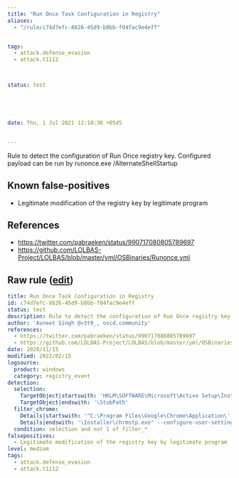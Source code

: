 ```yaml
---
title: "Run Once Task Configuration in Registry"
aliases:
  - "/rule/c74d7efc-8826-45d9-b8bb-f04fac9e4eff"


tags:
  - attack.defense_evasion
  - attack.t1112



status: test





date: Thu, 1 Jul 2021 12:18:30 +0545


---
```


Rule to detect the configuration of Run Once registry key. Configured payload can be run by runonce.exe /AlternateShellStartup

<!--more-->


## Known false-positives

* Legitimate modification of the registry key by legitimate program



## References

* https://twitter.com/pabraeken/status/990717080805789697
* https://github.com/LOLBAS-Project/LOLBAS/blob/master/yml/OSBinaries/Runonce.yml


## Raw rule ([edit](https://github.com/SigmaHQ/sigma/edit/master/rules/windows/registry_event/registry_event_runonce_persistence.yml))
```yaml
title: Run Once Task Configuration in Registry
id: c74d7efc-8826-45d9-b8bb-f04fac9e4eff
status: test
description: Rule to detect the configuration of Run Once registry key. Configured payload can be run by runonce.exe /AlternateShellStartup
author: 'Avneet Singh @v3t0_, oscd.community'
references:
  - https://twitter.com/pabraeken/status/990717080805789697
  - https://github.com/LOLBAS-Project/LOLBAS/blob/master/yml/OSBinaries/Runonce.yml
date: 2020/11/15
modified: 2022/02/15
logsource:
  product: windows
  category: registry_event
detection:
  selection:
    TargetObject|startswith: 'HKLM\SOFTWARE\Microsoft\Active Setup\Installed Components'
    TargetObject|endswith: '\StubPath'
  filter_chrome:
    Details|startswith: '"C:\Program Files\Google\Chrome\Application\'
    Details|endswith: '\Installer\chrmstp.exe" --configure-user-settings --verbose-logging --system-level'
  condition: selection and not 1 of filter_*
falsepositives:
  - Legitimate modification of the registry key by legitimate program
level: medium
tags:
  - attack.defense_evasion
  - attack.t1112

```

